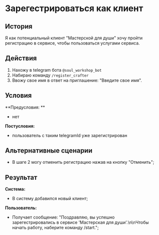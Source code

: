 # Зарегестрироваться как клиент
## История
Я как потенциальный клиент "Мастерской для души" хочу пройти регистрацию в сервисе, чтобы пользоваться услугами сервиса.

## Действия
1. Нахожу в telegram бота `@soul_workshop_bot`
2. Набираю команду `/register_crafter`
3. Ввожу свое имя в ответ на приглашение: "Введите свое имя".

## Условия
**Предусловия: **
- нет

**Постусловия:**
- пользователь с таким telegramId уже зарегистрирован

## Альтернативные сценарии
- В шаге 2 могу отменить регистрацию нажав на кнопку "Отменить";

## Результат
**Система:**
- В систему добавился новый клиент;

**Пользователь:**
- Получает сообщение: "Поздравляю, вы успешно зарегестрировались в сервисе 'Мастерская для души'.\n\nЧтобы начать работу, наберите команду /start.";
